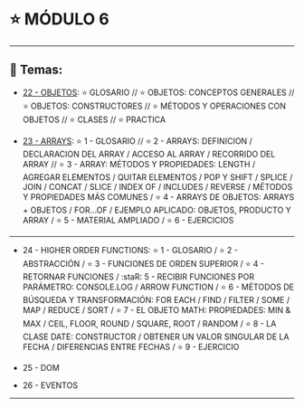 # :star: MÓDULO 6

---

## :book: Temas:

- [22 - OBJETOS](https://github.com/eugenia1984/frontend-syloper/blob/main/teoria/modulo6/objetos.md): :star: GLOSARIO // :star: OBJETOS:  CONCEPTOS GENERALES //  :star: OBJETOS: CONSTRUCTORES //  :star: MÉTODOS Y OPERACIONES CON OBJETOS // :star: CLASES //  :star: PRACTICA 

- [23 - ARRAYS](https://github.com/eugenia1984/frontend-syloper/blob/main/teoria/modulo6/arrays.md): :star: 1 - GLOSARIO // :star: 2 - ARRAYS: DEFINICION / DECLARACION DEL ARRAY / ACCESO AL ARRAY / RECORRIDO DEL ARRAY // :star: 3 - ARRAY: MÉTODOS Y PROPIEDADES: LENGTH / AGREGAR ELEMENTOS / QUITAR ELEMENTOS / POP Y SHIFT / SPLICE / JOIN / CONCAT / SLICE / INDEX OF / INCLUDES / REVERSE / MÉTODOS Y PROPIEDADES MÁS COMUNES / :star: 4 - ARRAYS DE OBJETOS: ARRAYS + OBJETOS  /  FOR…OF / EJEMPLO APLICADO: OBJETOS, PRODUCTO Y ARRAY  / :star: 5 - MATERIAL AMPLIADO / :star:  6 - EJERCICIOS

--- 

- 24 - HIGHER ORDER FUNCTIONS:  :star: 1 - GLOSARIO / :star: 2 - ABSTRACCIÓN / :star: 3 - FUNCIONES DE ORDEN SUPERIOR / :star:  4 - RETORNAR FUNCIONES / :staR: 5 - RECIBIR FUNCIONES POR PARÁMETRO: CONSOLE.LOG / ARROW FUNCTION / :star:  6 - MÉTODOS DE BÚSQUEDA Y TRANSFORMACIÓN: FOR EACH  / FIND / FILTER / SOME / MAP / REDUCE / SORT / :star:  7 - EL OBJETO MATH: PROPIEDADES: MIN & MAX / CEIL, FLOOR, ROUND / SQUARE, ROOT / RANDOM / :star:  8 - LA CLASE DATE: CONSTRUCTOR / OBTENER UN VALOR SINGULAR DE LA FECHA / DIFERENCIAS ENTRE FECHAS / :star:  9 - EJERCICIO 

- 25 - DOM 

- 26 - EVENTOS

---
